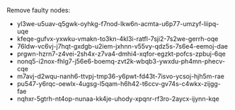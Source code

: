 Remove faulty nodes:
* yl3we-u5uav-q5gwk-oyhkg-f7nod-lkw6n-acmta-u6p77-umzyf-liipq-uqe 
* kfeqe-gufvx-yxwku-vmakn-to3kn-4kl3i-ratfl-7sji2-7s2we-gerrh-oqe 
* 76ldw-vc6vj-j7hqt-gxdgb-u2iem-jxhnn-v55vy-qdz5s-7s6e4-eemoj-dae 
* prgwn-hzrn7-z4vei-2sh4x-z7va4-dmhi4-xqfor-egzkt-pofcs-zpbuj-6qe 
* nonq5-i2nox-fhlg7-j56e6-boemq-zvt2k-wbqb3-ywxdu-ph4mn-phecv-cqe 
* m7avj-d2wqu-nanh6-ttvpj-tmp36-y6pwt-fd43t-7isvo-ycsoj-hjh5m-rae 
* pu547-y6rqc-oewlx-4ugsg-l5qam-h6h42-t6ccv-gv74s-c4wkx-zijgg-fae 
* nqhxr-5gtrh-nt4op-nunaa-kk4je-uhody-xpqnr-rf3ro-2aycx-ijynn-kqe

